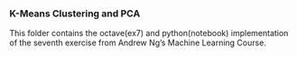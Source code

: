 ### K-Means Clustering and PCA 

This folder contains the octave(ex7) and python(notebook) implementation of the seventh exercise from Andrew Ng’s Machine Learning Course.
